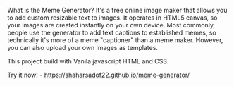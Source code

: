 What is the Meme Generator?
It's a free online image maker that allows you to add custom resizable text to images. 
It operates in HTML5 canvas, so your images are created instantly on your own device. 
Most commonly, people use the generator to add text captions to established memes, so technically it's more of a meme "captioner" than a meme maker. 
However, you can also upload your own images as templates.

This project build with Vanila javascript HTML and CSS.

Try it now! - https://shaharsadof22.github.io/meme-generator/
